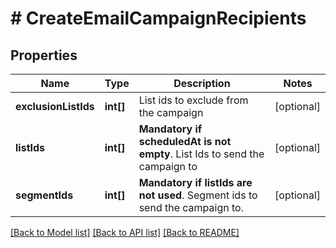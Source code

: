# # CreateEmailCampaignRecipients

## Properties

Name | Type | Description | Notes
------------ | ------------- | ------------- | -------------
**exclusionListIds** | **int[]** | List ids to exclude from the campaign | [optional]
**listIds** | **int[]** | **Mandatory if scheduledAt is not empty**. List Ids to send the campaign to | [optional]
**segmentIds** | **int[]** | **Mandatory if listIds are not used**. Segment ids to send the campaign to. | [optional]

[[Back to Model list]](../../README.md#models) [[Back to API list]](../../README.md#endpoints) [[Back to README]](../../README.md)
